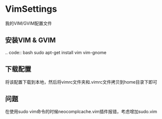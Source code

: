 VimSettings
===========

我的VIM/GVIM配置文件


安装VIM & GVIM
--------------

.. code:: bash
    sudo apt-get install vim vim-gnome


下载配置
--------

将该配置下载到本地，然后将vimrc文件夹和.vimrc文件拷贝到home目录下即可


问题
----

在使用sudo vim命令的时候neocomplcache.vim插件报错，考虑增加sudo.vim
